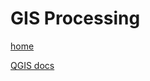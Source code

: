 # GIS Processing
[home](../readme.md)

[QGIS docs](https://docs.qgis.org/testing/en/docs/user_manual/processing_algs/index.html)